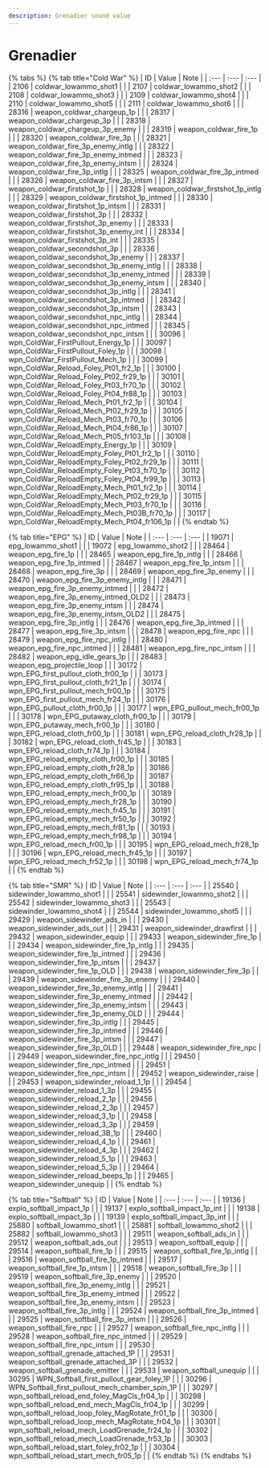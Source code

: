 ```yaml
---
description: Grenadier sound value
---
```


# Grenadier

{% tabs %}
{% tab title="Cold War" %}
| ID | Value | Note |
| :--- | :--- | :--- |
| 2106 | coldwar\_lowammo\_shot1 |  |
| 2107 | coldwar\_lowammo\_shot2 |  |
| 2108 | coldwar\_lowammo\_shot3 |  |
| 2109 | coldwar\_lowammo\_shot4 |  |
| 2110 | coldwar\_lowammo\_shot5 |  |
| 2111 | coldwar\_lowammo\_shot6 |  |
| 28316 | weapon\_coldwar\_chargeup\_1p |  |
| 28317 | weapon\_coldwar\_chargeup\_3p |  |
| 28318 | weapon\_coldwar\_chargeup\_3p\_enemy |  |
| 28319 | weapon\_coldwar\_fire\_1p |  |
| 28320 | weapon\_coldwar\_fire\_3p |  |
| 28321 | weapon\_coldwar\_fire\_3p\_enemy\_intlg |  |
| 28322 | weapon\_coldwar\_fire\_3p\_enemy\_intmed |  |
| 28323 | weapon\_coldwar\_fire\_3p\_enemy\_intsm |  |
| 28324 | weapon\_coldwar\_fire\_3p\_intlg |  |
| 28325 | weapon\_coldwar\_fire\_3p\_intmed |  |
| 28326 | weapon\_coldwar\_fire\_3p\_intsm |  |
| 28327 | weapon\_coldwar\_firstshot\_1p |  |
| 28328 | weapon\_coldwar\_firstshot\_1p\_intlg |  |
| 28329 | weapon\_coldwar\_firstshot\_1p\_intmed |  |
| 28330 | weapon\_coldwar\_firstshot\_1p\_intsm |  |
| 28331 | weapon\_coldwar\_firstshot\_3p |  |
| 28332 | weapon\_coldwar\_firstshot\_3p\_enemy |  |
| 28333 | weapon\_coldwar\_firstshot\_3p\_enemy\_int |  |
| 28334 | weapon\_coldwar\_firstshot\_3p\_int |  |
| 28335 | weapon\_coldwar\_secondshot\_3p |  |
| 28336 | weapon\_coldwar\_secondshot\_3p\_enemy |  |
| 28337 | weapon\_coldwar\_secondshot\_3p\_enemy\_intlg |  |
| 28338 | weapon\_coldwar\_secondshot\_3p\_enemy\_intmed |  |
| 28339 | weapon\_coldwar\_secondshot\_3p\_enemy\_intsm |  |
| 28340 | weapon\_coldwar\_secondshot\_3p\_intlg |  |
| 28341 | weapon\_coldwar\_secondshot\_3p\_intmed |  |
| 28342 | weapon\_coldwar\_secondshot\_3p\_intsm |  |
| 28343 | weapon\_coldwar\_secondshot\_npc\_intlg |  |
| 28344 | weapon\_coldwar\_secondshot\_npc\_intmed |  |
| 28345 | weapon\_coldwar\_secondshot\_npc\_intsm |  |
| 30096 | wpn\_ColdWar\_FirstPullout\_Energy\_1p |  |
| 30097 | wpn\_ColdWar\_FirstPullout\_Foley\_1p |  |
| 30098 | wpn\_ColdWar\_FirstPullout\_Mech\_1p |  |
| 30099 | wpn\_ColdWar\_Reload\_Foley\_Pt01\_fr2\_1p |  |
| 30100 | wpn\_ColdWar\_Reload\_Foley\_Pt02\_fr29\_1p |  |
| 30101 | wpn\_ColdWar\_Reload\_Foley\_Pt03\_fr70\_1p |  |
| 30102 | wpn\_ColdWar\_Reload\_Foley\_Pt04\_fr88\_1p |  |
| 30103 | wpn\_ColdWar\_Reload\_Mech\_Pt01\_fr2\_1p |  |
| 30104 | wpn\_ColdWar\_Reload\_Mech\_Pt02\_fr29\_1p |  |
| 30105 | wpn\_ColdWar\_Reload\_Mech\_Pt03\_fr70\_1p |  |
| 30106 | wpn\_ColdWar\_Reload\_Mech\_Pt04\_fr86\_1p |  |
| 30107 | wpn\_ColdWar\_Reload\_Mech\_Pt05\_fr103\_1p |  |
| 30108 | wpn\_ColdWar\_ReloadEmpty\_Energy\_1p |  |
| 30109 | wpn\_ColdWar\_ReloadEmpty\_Foley\_Pt01\_fr2\_1p |  |
| 30110 | wpn\_ColdWar\_ReloadEmpty\_Foley\_Pt02\_fr29\_1p |  |
| 30111 | wpn\_ColdWar\_ReloadEmpty\_Foley\_Pt03\_fr70\_1p |  |
| 30112 | wpn\_ColdWar\_ReloadEmpty\_Foley\_Pt04\_fr99\_1p |  |
| 30113 | wpn\_ColdWar\_ReloadEmpty\_Mech\_Pt01\_fr2\_1p |  |
| 30114 | wpn\_ColdWar\_ReloadEmpty\_Mech\_Pt02\_fr29\_1p |  |
| 30115 | wpn\_ColdWar\_ReloadEmpty\_Mech\_Pt03\_fr70\_1p |  |
| 30116 | wpn\_ColdWar\_ReloadEmpty\_Mech\_Pt03B\_fr70\_1p |  |
| 30117 | wpn\_ColdWar\_ReloadEmpty\_Mech\_Pt04\_fr106\_1p |  |
{% endtab %}

{% tab title="EPG" %}
| ID | Value | Note |
| :--- | :--- | :--- |
| 19071 | epg\_lowammo\_shot1 |  |
| 19072 | epg\_lowammo\_shot2 |  |
| 28464 | weapon\_epg\_fire\_1p |  |
| 28465 | weapon\_epg\_fire\_1p\_intlg |  |
| 28466 | weapon\_epg\_fire\_1p\_intmed |  |
| 28467 | weapon\_epg\_fire\_1p\_intsm |  |
| 28468 | weapon\_epg\_fire\_3p |  |
| 28469 | weapon\_epg\_fire\_3p\_enemy |  |
| 28470 | weapon\_epg\_fire\_3p\_enemy\_intlg |  |
| 28471 | weapon\_epg\_fire\_3p\_enemy\_intmed |  |
| 28472 | weapon\_epg\_fire\_3p\_enemy\_intmed\_OLD2 |  |
| 28473 | weapon\_epg\_fire\_3p\_enemy\_intsm |  |
| 28474 | weapon\_epg\_fire\_3p\_enemy\_intsm\_OLD2 |  |
| 28475 | weapon\_epg\_fire\_3p\_intlg |  |
| 28476 | weapon\_epg\_fire\_3p\_intmed |  |
| 28477 | weapon\_epg\_fire\_3p\_intsm |  |
| 28478 | weapon\_epg\_fire\_npc |  |
| 28479 | weapon\_epg\_fire\_npc\_intlg |  |
| 28480 | weapon\_epg\_fire\_npc\_intmed |  |
| 28481 | weapon\_epg\_fire\_npc\_intsm |  |
| 28482 | weapon\_epg\_idle\_gears\_1p |  |
| 28483 | weapon\_epg\_projectile\_loop |  |
| 30172 | wpn\_EPG\_first\_pullout\_cloth\_fr00\_1p |  |
| 30173 | wpn\_EPG\_first\_pullout\_cloth\_fr21\_1p |  |
| 30174 | wpn\_EPG\_first\_pullout\_mech\_fr00\_1p |  |
| 30175 | wpn\_EPG\_first\_pullout\_mech\_fr24\_1p |  |
| 30176 | wpn\_EPG\_pullout\_cloth\_fr00\_1p |  |
| 30177 | wpn\_EPG\_pullout\_mech\_fr00\_1p |  |
| 30178 | wpn\_EPG\_putaway\_cloth\_fr00\_1p |  |
| 30179 | wpn\_EPG\_putaway\_mech\_fr00\_1p |  |
| 30180 | wpn\_EPG\_reload\_cloth\_fr00\_1p |  |
| 30181 | wpn\_EPG\_reload\_cloth\_fr28\_1p |  |
| 30182 | wpn\_EPG\_reload\_cloth\_fr45\_1p |  |
| 30183 | wpn\_EPG\_reload\_cloth\_fr74\_1p |  |
| 30184 | wpn\_EPG\_reload\_empty\_cloth\_fr00\_1p |  |
| 30185 | wpn\_EPG\_reload\_empty\_cloth\_fr28\_1p |  |
| 30186 | wpn\_EPG\_reload\_empty\_cloth\_fr66\_1p |  |
| 30187 | wpn\_EPG\_reload\_empty\_cloth\_fr95\_1p |  |
| 30188 | wpn\_EPG\_reload\_empty\_mech\_fr00\_1p |  |
| 30189 | wpn\_EPG\_reload\_empty\_mech\_fr28\_1p |  |
| 30190 | wpn\_EPG\_reload\_empty\_mech\_fr45\_1p |  |
| 30191 | wpn\_EPG\_reload\_empty\_mech\_fr50\_1p |  |
| 30192 | wpn\_EPG\_reload\_empty\_mech\_fr81\_1p |  |
| 30193 | wpn\_EPG\_reload\_empty\_mech\_fr98\_1p |  |
| 30194 | wpn\_EPG\_reload\_mech\_fr00\_1p |  |
| 30195 | wpn\_EPG\_reload\_mech\_fr28\_1p |  |
| 30196 | wpn\_EPG\_reload\_mech\_fr45\_1p |  |
| 30197 | wpn\_EPG\_reload\_mech\_fr52\_1p |  |
| 30198 | wpn\_EPG\_reload\_mech\_fr74\_1p |  |
{% endtab %}

{% tab title="SMR" %}
| ID | Value | Note |
| :--- | :--- | :--- |
| 25540 | sidewinder\_lowammo\_shot1 |  |
| 25541 | sidewinder\_lowammo\_shot2 |  |
| 25542 | sidewinder\_lowammo\_shot3 |  |
| 25543 | sidewinder\_lowammo\_shot4 |  |
| 25544 | sidewinder\_lowammo\_shot5 |  |
| 29429 | weapon\_sidewinder\_ads\_in |  |
| 29430 | weapon\_sidewinder\_ads\_out |  |
| 29431 | weapon\_sidewinder\_drawfirst |  |
| 29432 | weapon\_sidewinder\_equip |  |
| 29433 | weapon\_sidewinder\_fire\_1p |  |
| 29434 | weapon\_sidewinder\_fire\_1p\_intlg |  |
| 29435 | weapon\_sidewinder\_fire\_1p\_intmed |  |
| 29436 | weapon\_sidewinder\_fire\_1p\_intsm |  |
| 29437 | weapon\_sidewinder\_fire\_1p\_OLD |  |
| 29438 | weapon\_sidewinder\_fire\_3p |  |
| 29439 | weapon\_sidewinder\_fire\_3p\_enemy |  |
| 29440 | weapon\_sidewinder\_fire\_3p\_enemy\_intlg |  |
| 29441 | weapon\_sidewinder\_fire\_3p\_enemy\_intmed |  |
| 29442 | weapon\_sidewinder\_fire\_3p\_enemy\_intsm |  |
| 29443 | weapon\_sidewinder\_fire\_3p\_enemy\_OLD |  |
| 29444 | weapon\_sidewinder\_fire\_3p\_intlg |  |
| 29445 | weapon\_sidewinder\_fire\_3p\_intmed |  |
| 29446 | weapon\_sidewinder\_fire\_3p\_intsm |  |
| 29447 | weapon\_sidewinder\_fire\_3p\_OLD |  |
| 29448 | weapon\_sidewinder\_fire\_npc |  |
| 29449 | weapon\_sidewinder\_fire\_npc\_intlg |  |
| 29450 | weapon\_sidewinder\_fire\_npc\_intmed |  |
| 29451 | weapon\_sidewinder\_fire\_npc\_intsm |  |
| 29452 | weapon\_sidewinder\_raise |  |
| 29453 | weapon\_sidewinder\_reload\_1\_1p |  |
| 29454 | weapon\_sidewinder\_reload\_1\_3p |  |
| 29455 | weapon\_sidewinder\_reload\_2\_1p |  |
| 29456 | weapon\_sidewinder\_reload\_2\_3p |  |
| 29457 | weapon\_sidewinder\_reload\_3\_1p |  |
| 29458 | weapon\_sidewinder\_reload\_3\_3p |  |
| 29459 | weapon\_sidewinder\_reload\_3B\_1p |  |
| 29460 | weapon\_sidewinder\_reload\_4\_1p |  |
| 29461 | weapon\_sidewinder\_reload\_4\_3p |  |
| 29462 | weapon\_sidewinder\_reload\_5\_1p |  |
| 29463 | weapon\_sidewinder\_reload\_5\_3p |  |
| 29464 | weapon\_sidewinder\_reload\_beeps\_1p |  |
| 29465 | weapon\_sidewinder\_unequip |  |
{% endtab %}

{% tab title="Softball" %}
| ID | Value | Note |
| :--- | :--- | :--- |
| 19136 | explo\_softball\_impact\_1p |  |
| 19137 | explo\_softball\_impact\_1p\_int |  |
| 19138 | explo\_softball\_impact\_3p |  |
| 19139 | explo\_softball\_impact\_3p\_int |  |
| 25880 | softball\_lowammo\_shot1 |  |
| 25881 | softball\_lowammo\_shot2 |  |
| 25882 | softball\_lowammo\_shot3 |  |
| 29511 | weapon\_softball\_ads\_in |  |
| 29512 | weapon\_softball\_ads\_out |  |
| 29513 | weapon\_softball\_equip |  |
| 29514 | weapon\_softball\_fire\_1p |  |
| 29515 | weapon\_softball\_fire\_1p\_intlg |  |
| 29516 | weapon\_softball\_fire\_1p\_intmed |  |
| 29517 | weapon\_softball\_fire\_1p\_intsm |  |
| 29518 | weapon\_softball\_fire\_3p |  |
| 29519 | weapon\_softball\_fire\_3p\_enemy |  |
| 29520 | weapon\_softball\_fire\_3p\_enemy\_intlg |  |
| 29521 | weapon\_softball\_fire\_3p\_enemy\_intmed |  |
| 29522 | weapon\_softball\_fire\_3p\_enemy\_intsm |  |
| 29523 | weapon\_softball\_fire\_3p\_intlg |  |
| 29524 | weapon\_softball\_fire\_3p\_intmed |  |
| 29525 | weapon\_softball\_fire\_3p\_intsm |  |
| 29526 | weapon\_softball\_fire\_npc |  |
| 29527 | weapon\_softball\_fire\_npc\_intlg |  |
| 29528 | weapon\_softball\_fire\_npc\_intmed |  |
| 29529 | weapon\_softball\_fire\_npc\_intsm |  |
| 29530 | weapon\_softball\_grenade\_attached\_1P |  |
| 29531 | weapon\_softball\_grenade\_attached\_3P |  |
| 29532 | weapon\_softball\_grenade\_emitter |  |
| 29533 | weapon\_softball\_unequip |  |
| 30295 | WPN\_Softball\_first\_pullout\_gear\_foley\_1P |  |
| 30296 | WPN\_Softball\_first\_pullout\_mech\_chamber\_spin\_1P |  |
| 30297 | wpn\_softball\_reload\_end\_foley\_MagCls\_fr04\_1p |  |
| 30298 | wpn\_softball\_reload\_end\_mech\_MagCls\_fr04\_1p |  |
| 30299 | wpn\_softball\_reload\_loop\_foley\_MagRotate\_fr01\_1p |  |
| 30300 | wpn\_softball\_reload\_loop\_mech\_MagRotate\_fr04\_1p |  |
| 30301 | wpn\_softball\_reload\_mech\_LoadGrenade\_fr24\_1p |  |
| 30302 | wpn\_softball\_reload\_mech\_LoadGrenade\_fr53\_1p |  |
| 30303 | wpn\_softball\_reload\_start\_foley\_fr02\_1p |  |
| 30304 | wpn\_softball\_reload\_start\_mech\_fr05\_1p |  |
{% endtab %}
{% endtabs %}

